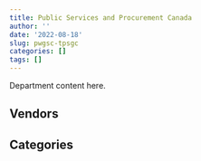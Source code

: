 ```yaml
---
title: Public Services and Procurement Canada
author: ''
date: '2022-08-18'
slug: pwgsc-tpsgc
categories: []
tags: []
---
```


<script src="/rmarkdown-libs/htmlwidgets/htmlwidgets.js"></script>
<link href="/rmarkdown-libs/datatables-css/datatables-crosstalk.css" rel="stylesheet" />
<script src="/rmarkdown-libs/datatables-binding/datatables.js"></script>
<script src="/rmarkdown-libs/jquery/jquery-3.6.0.min.js"></script>
<link href="/rmarkdown-libs/dt-core-bootstrap/css/dataTables.bootstrap.min.css" rel="stylesheet" />
<link href="/rmarkdown-libs/dt-core-bootstrap/css/dataTables.bootstrap.extra.css" rel="stylesheet" />
<script src="/rmarkdown-libs/dt-core-bootstrap/js/jquery.dataTables.min.js"></script>
<script src="/rmarkdown-libs/dt-core-bootstrap/js/dataTables.bootstrap.min.js"></script>
<link href="/rmarkdown-libs/crosstalk/css/crosstalk.min.css" rel="stylesheet" />
<script src="/rmarkdown-libs/crosstalk/js/crosstalk.min.js"></script>
<script src="/rmarkdown-libs/htmlwidgets/htmlwidgets.js"></script>
<link href="/rmarkdown-libs/datatables-css/datatables-crosstalk.css" rel="stylesheet" />
<script src="/rmarkdown-libs/datatables-binding/datatables.js"></script>
<script src="/rmarkdown-libs/jquery/jquery-3.6.0.min.js"></script>
<link href="/rmarkdown-libs/dt-core-bootstrap/css/dataTables.bootstrap.min.css" rel="stylesheet" />
<link href="/rmarkdown-libs/dt-core-bootstrap/css/dataTables.bootstrap.extra.css" rel="stylesheet" />
<script src="/rmarkdown-libs/dt-core-bootstrap/js/jquery.dataTables.min.js"></script>
<script src="/rmarkdown-libs/dt-core-bootstrap/js/dataTables.bootstrap.min.js"></script>
<link href="/rmarkdown-libs/crosstalk/css/crosstalk.min.css" rel="stylesheet" />
<script src="/rmarkdown-libs/crosstalk/js/crosstalk.min.js"></script>

Department content here.

## Vendors

<div id="htmlwidget-1" style="width:100%;height:auto;" class="datatables html-widget"></div>
<script type="application/json" data-for="htmlwidget-1">{"x":{"style":"bootstrap","filter":"none","vertical":false,"data":[["<a href=\"/vendors/1019837_ontario/\">1019837 ONTARIO<\/a>","<a href=\"/vendors/10647802_canada/\">10647802 CANADA<\/a>","<a href=\"/vendors/1320376_ontario/\">1320376 ONTARIO<\/a>","<a href=\"/vendors/1x1_architecture/\">1X1 ARCHITECTURE<\/a>","<a href=\"/vendors/2220742_ontario/\">2220742 ONTARIO<\/a>","<a href=\"/vendors/3469051_canada/\">3469051 CANADA<\/a>","<a href=\"/vendors/3955788_canada/\">3955788 CANADA<\/a>","<a href=\"/vendors/3d_datacomm/\">3D DATACOMM<\/a>","<a href=\"/vendors/4083261_canada/\">4083261 CANADA<\/a>","<a href=\"/vendors/4plan_consulting/\">4PLAN CONSULTING<\/a>","<a href=\"/vendors/529040_ontario_and_880382/\">529040 ONTARIO AND 880382<\/a>","<a href=\"/vendors/6834973_canada/\">6834973 CANADA<\/a>","<a href=\"/vendors/7305516_canada/\">7305516 CANADA<\/a>","<a href=\"/vendors/736902_ontario/\">736902 ONTARIO<\/a>","<a href=\"/vendors/73719_newfoundland_labrador/\">73719 NEWFOUNDLAND LABRADOR<\/a>","<a href=\"/vendors/851791_nwt/\">851791 NWT<\/a>","<a href=\"/vendors/898845_alberta/\">898845 ALBERTA<\/a>","<a href=\"/vendors/9006_9311_quebec/\">9006 9311 QUEBEC<\/a>","<a href=\"/vendors/9168516_canada/\">9168516 CANADA<\/a>","<a href=\"/vendors/9275_0181_quebec/\">9275 0181 QUEBEC<\/a>","<a href=\"/vendors/a_hundred_answers/\">A HUNDRED ANSWERS<\/a>","<a href=\"/vendors/abb/\">ABB<\/a>","<a href=\"/vendors/abco_maintenance_systems/\">ABCO MAINTENANCE SYSTEMS<\/a>","<a href=\"/vendors/acadian_dredging/\">ACADIAN DREDGING<\/a>","<a href=\"/vendors/acart_communications/\">ACART COMMUNICATIONS<\/a>","<a href=\"/vendors/accenture/\">ACCENTURE<\/a>","<a href=\"/vendors/acklands_grainger/\">ACKLANDS GRAINGER<\/a>","<a href=\"/vendors/acme_future_security_controls/\">ACME FUTURE SECURITY CONTROLS<\/a>","<a href=\"/vendors/adga_group/\">ADGA GROUP<\/a>","<a href=\"/vendors/adp_canada_compagnie_adp_canada/\">ADP CANADA COMPAGNIE ADP CANADA<\/a>","<a href=\"/vendors/adrm_technology_consulting/\">ADRM TECHNOLOGY CONSULTING<\/a>","<a href=\"/vendors/advanced_business_interiors/\">ADVANCED BUSINESS INTERIORS<\/a>","<a href=\"/vendors/advanced_chippewa_technologies/\">ADVANCED CHIPPEWA TECHNOLOGIES<\/a>","<a href=\"/vendors/aecom/\">AECOM<\/a>","<a href=\"/vendors/afc_industries/\">AFC INDUSTRIES<\/a>","<a href=\"/vendors/afn_engineering/\">AFN ENGINEERING<\/a>","<a href=\"/vendors/ainsworth/\">AINSWORTH<\/a>","<a href=\"/vendors/air_tindi/\">AIR TINDI<\/a>","<a href=\"/vendors/alcaide_webster_architects/\">ALCAIDE WEBSTER ARCHITECTS<\/a>","<a href=\"/vendors/alliance_energy/\">ALLIANCE ENERGY<\/a>","<a href=\"/vendors/alliance_engineering_construction/\">ALLIANCE ENGINEERING CONSTRUCTION<\/a>","<a href=\"/vendors/allied_paving/\">ALLIED PAVING<\/a>","<a href=\"/vendors/als_canada/\">ALS CANADA<\/a>","<a href=\"/vendors/altis_human_resources/\">ALTIS HUMAN RESOURCES<\/a>","<a href=\"/vendors/alva_construction/\">ALVA CONSTRUCTION<\/a>","<a href=\"/vendors/amec_construction/\">AMEC CONSTRUCTION<\/a>","<a href=\"/vendors/amec_foster_wheeler_americas/\">AMEC FOSTER WHEELER AMERICAS<\/a>","<a href=\"/vendors/ameresco_canada/\">AMERESCO CANADA<\/a>","<a href=\"/vendors/amex_bank_of_canada/\">AMEX BANK OF CANADA<\/a>","<a href=\"/vendors/anchor_qea/\">ANCHOR QEA<\/a>","<a href=\"/vendors/anixter_canada/\">ANIXTER CANADA<\/a>","<a href=\"/vendors/aon_reed_stenhouse/\">AON REED STENHOUSE<\/a>","<a href=\"/vendors/applied_electonics/\">APPLIED ELECTONICS<\/a>","<a href=\"/vendors/arcadis_canada/\">ARCADIS CANADA<\/a>","<a href=\"/vendors/architecture_49/\">ARCHITECTURE 49<\/a>","<a href=\"/vendors/architecture_evoq/\">ARCHITECTURE EVOQ<\/a>","<a href=\"/vendors/arcp_atlantic_road_construction/\">ARCP ATLANTIC ROAD CONSTRUCTION<\/a>","<a href=\"/vendors/arctic_canada_construction/\">ARCTIC CANADA CONSTRUCTION<\/a>","<a href=\"/vendors/ari_financial_services/\">ARI FINANCIAL SERVICES<\/a>","<a href=\"/vendors/artemp_personnel_services/\">ARTEMP PERSONNEL SERVICES<\/a>","<a href=\"/vendors/asbex/\">ASBEX<\/a>","<a href=\"/vendors/asokan_business_interiors/\">ASOKAN BUSINESS INTERIORS<\/a>","<a href=\"/vendors/associated_engineering/\">ASSOCIATED ENGINEERING<\/a>","<a href=\"/vendors/atco/\">ATCO<\/a>","<a href=\"/vendors/atlantic_business_interiors/\">ATLANTIC BUSINESS INTERIORS<\/a>","<a href=\"/vendors/atlantic_roofers/\">ATLANTIC ROOFERS<\/a>","<a href=\"/vendors/atlantica_mechanical_contractors/\">ATLANTICA MECHANICAL CONTRACTORS<\/a>","<a href=\"/vendors/atwill_morin/\">ATWILL MORIN<\/a>","<a href=\"/vendors/av_tech/\">AV TECH<\/a>","<a href=\"/vendors/avi_spl_canada/\">AVI SPL CANADA<\/a>","<a href=\"/vendors/avondale_construction/\">AVONDALE CONSTRUCTION<\/a>","<a href=\"/vendors/azimuth_consulting_group/\">AZIMUTH CONSULTING GROUP<\/a>","<a href=\"/vendors/b_r_enterprises/\">B R ENTERPRISES<\/a>","<a href=\"/vendors/balodis/\">BALODIS<\/a>","<a href=\"/vendors/banctec_canada/\">BANCTEC CANADA<\/a>","<a href=\"/vendors/bargreen_ellingson/\">BARGREEN ELLINGSON<\/a>","<a href=\"/vendors/bay_construction_management/\">BAY CONSTRUCTION MANAGEMENT<\/a>","<a href=\"/vendors/bdo_canada/\">BDO CANADA<\/a>","<a href=\"/vendors/bell_and_howell_canada/\">BELL AND HOWELL CANADA<\/a>","<a href=\"/vendors/bell_canada/\">BELL CANADA<\/a>","<a href=\"/vendors/bergevin_electrical_contracting/\">BERGEVIN ELECTRICAL CONTRACTING<\/a>","<a href=\"/vendors/bervin_construction/\">BERVIN CONSTRUCTION<\/a>","<a href=\"/vendors/best_service_pros/\">BEST SERVICE PROS<\/a>","<a href=\"/vendors/bgla/\">BGLA<\/a>","<a href=\"/vendors/bird_construction_company/\">BIRD CONSTRUCTION COMPANY<\/a>","<a href=\"/vendors/bisson_fortin_architecture/\">BISSON FORTIN ARCHITECTURE<\/a>","<a href=\"/vendors/black_mcdonald/\">BLACK MCDONALD<\/a>","<a href=\"/vendors/blackberry/\">BLACKBERRY<\/a>","<a href=\"/vendors/bluedot/\">BLUEDOT<\/a>","<a href=\"/vendors/blumetric_environmental/\">BLUMETRIC ENVIRONMENTAL<\/a>","<a href=\"/vendors/boless/\">BOLESS<\/a>","<a href=\"/vendors/bouthillette_parizeau/\">BOUTHILLETTE PARIZEAU<\/a>","<a href=\"/vendors/boyd_moving_storage/\">BOYD MOVING STORAGE<\/a>","<a href=\"/vendors/brandt_tractor/\">BRANDT TRACTOR<\/a>","<a href=\"/vendors/brawn_construction/\">BRAWN CONSTRUCTION<\/a>","<a href=\"/vendors/briquetal/\">BRIQUETAL<\/a>","<a href=\"/vendors/britton_electrique/\">BRITTON ELECTRIQUE<\/a>","<a href=\"/vendors/brookfield_asset_management/\">BROOKFIELD ASSET MANAGEMENT<\/a>","<a href=\"/vendors/brookfield_global_integrated_solutions/\">BROOKFIELD GLOBAL INTEGRATED SOLUTIONS<\/a>","<a href=\"/vendors/budgell_s_equipment_rentals/\">BUDGELL S EQUIPMENT RENTALS<\/a>","<a href=\"/vendors/bureau_veritas_canada/\">BUREAU VERITAS CANADA<\/a>","<a href=\"/vendors/buttcon_east/\">BUTTCON EAST<\/a>","<a href=\"/vendors/cae/\">CAE<\/a>","<a href=\"/vendors/calian/\">CALIAN<\/a>","<a href=\"/vendors/caltrio_company/\">CALTRIO COMPANY<\/a>","<a href=\"/vendors/campbell_scientific_canada/\">CAMPBELL SCIENTIFIC CANADA<\/a>","<a href=\"/vendors/can_am_platforms_construction/\">CAN AM PLATFORMS CONSTRUCTION<\/a>","<a href=\"/vendors/canada_post/\">CANADA POST<\/a>","<a href=\"/vendors/canadian_corps_of_commissionaires/\">CANADIAN CORPS OF COMMISSIONAIRES<\/a>","<a href=\"/vendors/canadian_helicopters/\">CANADIAN HELICOPTERS<\/a>","<a href=\"/vendors/canadian_leaseback/\">CANADIAN LEASEBACK<\/a>","<a href=\"/vendors/canadyne_technologies/\">CANADYNE TECHNOLOGIES<\/a>","<a href=\"/vendors/canon/\">CANON<\/a>","<a href=\"/vendors/cansel_survey_equipment/\">CANSEL SURVEY EQUIPMENT<\/a>","<a href=\"/vendors/carahsoft_technology/\">CARAHSOFT TECHNOLOGY<\/a>","<a href=\"/vendors/carleton_electric/\">CARLETON ELECTRIC<\/a>","<a href=\"/vendors/cbci_telecom/\">CBCI TELECOM<\/a>","<a href=\"/vendors/cbcl/\">CBCL<\/a>","<a href=\"/vendors/cbre/\">CBRE<\/a>","<a href=\"/vendors/ccr_construction/\">CCR CONSTRUCTION<\/a>","<a href=\"/vendors/cdw_canada/\">CDW CANADA<\/a>","<a href=\"/vendors/cedrom_sni/\">CEDROM SNI<\/a>","<a href=\"/vendors/celeb_construction/\">CELEB CONSTRUCTION<\/a>","<a href=\"/vendors/cgi/\">CGI<\/a>","<a href=\"/vendors/chandos_construction/\">CHANDOS CONSTRUCTION<\/a>","<a href=\"/vendors/charron_human_resources/\">CHARRON HUMAN RESOURCES<\/a>","<a href=\"/vendors/chubb_edwards/\">CHUBB EDWARDS<\/a>","<a href=\"/vendors/cima/\">CIMA<\/a>","<a href=\"/vendors/cistel_technology/\">CISTEL TECHNOLOGY<\/a>","<a href=\"/vendors/cleanmatters_janitorial_services/\">CLEANMATTERS JANITORIAL SERVICES<\/a>","<a href=\"/vendors/clearwater_structures/\">CLEARWATER STRUCTURES<\/a>","<a href=\"/vendors/closereach/\">CLOSEREACH<\/a>","<a href=\"/vendors/cnw_group/\">CNW GROUP<\/a>","<a href=\"/vendors/coady_construction_excavating/\">COADY CONSTRUCTION EXCAVATING<\/a>","<a href=\"/vendors/coastal_restoration_masonry/\">COASTAL RESTORATION MASONRY<\/a>","<a href=\"/vendors/cofomo/\">COFOMO<\/a>","<a href=\"/vendors/cole_associates_architects/\">COLE ASSOCIATES ARCHITECTS<\/a>","<a href=\"/vendors/colliers_project_leaders/\">COLLIERS PROJECT LEADERS<\/a>","<a href=\"/vendors/compagnie_amplexor_canada/\">COMPAGNIE AMPLEXOR CANADA<\/a>","<a href=\"/vendors/compucom_canada/\">COMPUCOM CANADA<\/a>","<a href=\"/vendors/computershare_investor_services/\">COMPUTERSHARE INVESTOR SERVICES<\/a>","<a href=\"/vendors/con_pro_industries_canada/\">CON PRO INDUSTRIES CANADA<\/a>","<a href=\"/vendors/conexsys/\">CONEXSYS<\/a>","<a href=\"/vendors/conoscenti_technologies/\">CONOSCENTI TECHNOLOGIES<\/a>","<a href=\"/vendors/construction_blanchard_et/\">CONSTRUCTION BLANCHARD ET<\/a>","<a href=\"/vendors/construction_bugere/\">CONSTRUCTION BUGERE<\/a>","<a href=\"/vendors/construction_cote_fils/\">CONSTRUCTION COTE FILS<\/a>","<a href=\"/vendors/construction_cybco/\">CONSTRUCTION CYBCO<\/a>","<a href=\"/vendors/construction_demathieu_bard/\">CONSTRUCTION DEMATHIEU BARD<\/a>","<a href=\"/vendors/construction_deric/\">CONSTRUCTION DERIC<\/a>","<a href=\"/vendors/construction_lfg/\">CONSTRUCTION LFG<\/a>","<a href=\"/vendors/construction_simdev/\">CONSTRUCTION SIMDEV<\/a>","<a href=\"/vendors/construction_socam/\">CONSTRUCTION SOCAM<\/a>","<a href=\"/vendors/constructions_bsl/\">CONSTRUCTIONS BSL<\/a>","<a href=\"/vendors/contract_community/\">CONTRACT COMMUNITY<\/a>","<a href=\"/vendors/coradix_technology_consulting/\">CORADIX TECHNOLOGY CONSULTING<\/a>","<a href=\"/vendors/cossette_communications/\">COSSETTE COMMUNICATIONS<\/a>","<a href=\"/vendors/cowi_north_america/\">COWI NORTH AMERICA<\/a>","<a href=\"/vendors/crandall_engineering/\">CRANDALL ENGINEERING<\/a>","<a href=\"/vendors/cribtec/\">CRIBTEC<\/a>","<a href=\"/vendors/cruickshank_construction/\">CRUICKSHANK CONSTRUCTION<\/a>","<a href=\"/vendors/csdc_systems/\">CSDC SYSTEMS<\/a>","<a href=\"/vendors/cummins_canada/\">CUMMINS CANADA<\/a>","<a href=\"/vendors/cymi_canada/\">CYMI CANADA<\/a>","<a href=\"/vendors/d_doyle_installations/\">D DOYLE INSTALLATIONS<\/a>","<a href=\"/vendors/d_f_s/\">D F S<\/a>","<a href=\"/vendors/d_ta_systems/\">D TA SYSTEMS<\/a>","<a href=\"/vendors/dasco_equipment/\">DASCO EQUIPMENT<\/a>","<a href=\"/vendors/david_s_laflamme_construction/\">DAVID S LAFLAMME CONSTRUCTION<\/a>","<a href=\"/vendors/de_angelis_construction/\">DE ANGELIS CONSTRUCTION<\/a>","<a href=\"/vendors/dean_construction_company/\">DEAN CONSTRUCTION COMPANY<\/a>","<a href=\"/vendors/debly_enterprises/\">DEBLY ENTERPRISES<\/a>","<a href=\"/vendors/defran/\">DEFRAN<\/a>","<a href=\"/vendors/delco_automation/\">DELCO AUTOMATION<\/a>","<a href=\"/vendors/dell_computer/\">DELL COMPUTER<\/a>","<a href=\"/vendors/deloitte_and_touche/\">DELOITTE AND TOUCHE<\/a>","<a href=\"/vendors/devlin_construction/\">DEVLIN CONSTRUCTION<\/a>","<a href=\"/vendors/dew_engineering/\">DEW ENGINEERING<\/a>","<a href=\"/vendors/dexter_construction/\">DEXTER CONSTRUCTION<\/a>","<a href=\"/vendors/dexterra/\">DEXTERRA<\/a>","<a href=\"/vendors/diamond_and_schmitt_architects/\">DIAMOND AND SCHMITT ARCHITECTS<\/a>","<a href=\"/vendors/dillon_consulting/\">DILLON CONSULTING<\/a>","<a href=\"/vendors/donna_cona/\">DONNA CONA<\/a>","<a href=\"/vendors/dora_construction/\">DORA CONSTRUCTION<\/a>","<a href=\"/vendors/dragage_im/\">DRAGAGE IM<\/a>","<a href=\"/vendors/dragage_ocean_dsm/\">DRAGAGE OCEAN DSM<\/a>","<a href=\"/vendors/dss_marine/\">DSS MARINE<\/a>","<a href=\"/vendors/dst_consulting_engineers/\">DST CONSULTING ENGINEERS<\/a>","<a href=\"/vendors/dwp_solutions/\">DWP SOLUTIONS<\/a>","<a href=\"/vendors/dxb_project_management/\">DXB PROJECT MANAGEMENT<\/a>","<a href=\"/vendors/dymech_engineering/\">DYMECH ENGINEERING<\/a>","<a href=\"/vendors/dynamic_construction/\">DYNAMIC CONSTRUCTION<\/a>","<a href=\"/vendors/e_d_brunet_et_associes_canada/\">E D BRUNET ET ASSOCIES CANADA<\/a>","<a href=\"/vendors/eastpoint_engineering/\">EASTPOINT ENGINEERING<\/a>","<a href=\"/vendors/ebc/\">EBC<\/a>","<a href=\"/vendors/eberhard_von_huene_associates/\">EBERHARD VON HUENE ASSOCIATES<\/a>","<a href=\"/vendors/ebsco_canada/\">EBSCO CANADA<\/a>","<a href=\"/vendors/eclipsys_solutions/\">ECLIPSYS SOLUTIONS<\/a>","<a href=\"/vendors/eco_technologies/\">ECO TECHNOLOGIES<\/a>","<a href=\"/vendors/ecole_de_langues_abce/\">ECOLE DE LANGUES ABCE<\/a>","<a href=\"/vendors/ecole_de_langues_la_cite/\">ECOLE DE LANGUES LA CITE<\/a>","<a href=\"/vendors/edward_collins_contracting/\">EDWARD COLLINS CONTRACTING<\/a>","<a href=\"/vendors/eiffage_innovative_canada/\">EIFFAGE INNOVATIVE CANADA<\/a>","<a href=\"/vendors/ekos_research_associates/\">EKOS RESEARCH ASSOCIATES<\/a>","<a href=\"/vendors/elite_construction/\">ELITE CONSTRUCTION<\/a>","<a href=\"/vendors/ellisdon/\">ELLISDON<\/a>","<a href=\"/vendors/emcon_services/\">EMCON SERVICES<\/a>","<a href=\"/vendors/emil_anderson_construction/\">EMIL ANDERSON CONSTRUCTION<\/a>","<a href=\"/vendors/englobe/\">ENGLOBE<\/a>","<a href=\"/vendors/entreprise_de_construction_t_e_q/\">ENTREPRISE DE CONSTRUCTION T E Q<\/a>","<a href=\"/vendors/ernst_young/\">ERNST YOUNG<\/a>","<a href=\"/vendors/esri/\">ESRI<\/a>","<a href=\"/vendors/eurovia_quebec_construction/\">EUROVIA QUEBEC CONSTRUCTION<\/a>","<a href=\"/vendors/everest_construction_management/\">EVEREST CONSTRUCTION MANAGEMENT<\/a>","<a href=\"/vendors/evripos_janitorial_services/\">EVRIPOS JANITORIAL SERVICES<\/a>","<a href=\"/vendors/exact_legal_translations/\">EXACT LEGAL TRANSLATIONS<\/a>","<a href=\"/vendors/excavation_loiselle/\">EXCAVATION LOISELLE<\/a>","<a href=\"/vendors/excavation_rene_st_pierre_eng/\">EXCAVATION RENE ST PIERRE ENG<\/a>","<a href=\"/vendors/excel_7/\">EXCEL 7<\/a>","<a href=\"/vendors/excel_human_resources/\">EXCEL HUMAN RESOURCES<\/a>","<a href=\"/vendors/exp_services/\">EXP SERVICES<\/a>","<a href=\"/vendors/extravision_video_technologies/\">EXTRAVISION VIDEO TECHNOLOGIES<\/a>","<a href=\"/vendors/facca/\">FACCA<\/a>","<a href=\"/vendors/factiva/\">FACTIVA<\/a>","<a href=\"/vendors/farmer_construction/\">FARMER CONSTRUCTION<\/a>","<a href=\"/vendors/farrell_s_excavating/\">FARRELL S EXCAVATING<\/a>","<a href=\"/vendors/fast_forward_french/\">FAST FORWARD FRENCH<\/a>","<a href=\"/vendors/fast_track_staffing/\">FAST TRACK STAFFING<\/a>","<a href=\"/vendors/fca_canada/\">FCA CANADA<\/a>","<a href=\"/vendors/felix_technology/\">FELIX TECHNOLOGY<\/a>","<a href=\"/vendors/fidelity_engineering_construction/\">FIDELITY ENGINEERING CONSTRUCTION<\/a>","<a href=\"/vendors/floyd_s_construction/\">FLOYD S CONSTRUCTION<\/a>","<a href=\"/vendors/flynn_canada/\">FLYNN CANADA<\/a>","<a href=\"/vendors/fmc_professionals/\">FMC PROFESSIONALS<\/a>","<a href=\"/vendors/ford_motor_company/\">FORD MOTOR COMPANY<\/a>","<a href=\"/vendors/forrester_research/\">FORRESTER RESEARCH<\/a>","<a href=\"/vendors/fournier_construction_industrielle/\">FOURNIER CONSTRUCTION INDUSTRIELLE<\/a>","<a href=\"/vendors/francis_canada_truck_centre/\">FRANCIS CANADA TRUCK CENTRE<\/a>","<a href=\"/vendors/fraser_river_pile_dredge_gp_o/\">FRASER RIVER PILE DREDGE GP O<\/a>","<a href=\"/vendors/fundy_contractors/\">FUNDY CONTRACTORS<\/a>","<a href=\"/vendors/fvb_energy/\">FVB ENERGY<\/a>","<a href=\"/vendors/g_bird_holdings/\">G BIRD HOLDINGS<\/a>","<a href=\"/vendors/gabriela_oliveira/\">GABRIELA OLIVEIRA<\/a>","<a href=\"/vendors/gap_wireless/\">GAP WIRELESS<\/a>","<a href=\"/vendors/gartner/\">GARTNER<\/a>","<a href=\"/vendors/gat_intl_localization_services/\">GAT INTL LOCALIZATION SERVICES<\/a>","<a href=\"/vendors/gatestone/\">GATESTONE<\/a>","<a href=\"/vendors/gateway_mechanical_services/\">GATEWAY MECHANICAL SERVICES<\/a>","<a href=\"/vendors/gaudette_s_transit_mix/\">GAUDETTE S TRANSIT MIX<\/a>","<a href=\"/vendors/gdi_services/\">GDI SERVICES<\/a>","<a href=\"/vendors/gemma_property_services/\">GEMMA PROPERTY SERVICES<\/a>","<a href=\"/vendors/gemtec/\">GEMTEC<\/a>","<a href=\"/vendors/general_motors/\">GENERAL MOTORS<\/a>","<a href=\"/vendors/genesis_integration/\">GENESIS INTEGRATION<\/a>","<a href=\"/vendors/geospectrum_technologies/\">GEOSPECTRUM TECHNOLOGIES<\/a>","<a href=\"/vendors/gfl_environmental/\">GFL ENVIRONMENTAL<\/a>","<a href=\"/vendors/ghd/\">GHD<\/a>","<a href=\"/vendors/global_knowledge/\">GLOBAL KNOWLEDGE<\/a>","<a href=\"/vendors/global_total_office/\">GLOBAL TOTAL OFFICE<\/a>","<a href=\"/vendors/global_upholstery/\">GLOBAL UPHOLSTERY<\/a>","<a href=\"/vendors/gm_developpement/\">GM DEVELOPPEMENT<\/a>","<a href=\"/vendors/golder_associates/\">GOLDER ASSOCIATES<\/a>","<a href=\"/vendors/goss_gilroy/\">GOSS GILROY<\/a>","<a href=\"/vendors/graham_construction/\">GRAHAM CONSTRUCTION<\/a>","<a href=\"/vendors/grand_toy/\">GRAND TOY<\/a>","<a href=\"/vendors/granite_management/\">GRANITE MANAGEMENT<\/a>","<a href=\"/vendors/graybridge_international_consulting/\">GRAYBRIDGE INTERNATIONAL CONSULTING<\/a>","<a href=\"/vendors/grc_architects/\">GRC ARCHITECTS<\/a>","<a href=\"/vendors/green_timbers_partnership/\">GREEN TIMBERS PARTNERSHIP<\/a>","<a href=\"/vendors/greendale_resources/\">GREENDALE RESOURCES<\/a>","<a href=\"/vendors/greenfield_construction/\">GREENFIELD CONSTRUCTION<\/a>","<a href=\"/vendors/grey_rock_services/\">GREY ROCK SERVICES<\/a>","<a href=\"/vendors/griffin_engineered_systems/\">GRIFFIN ENGINEERED SYSTEMS<\/a>","<a href=\"/vendors/gw_realty/\">GW REALTY<\/a>","<a href=\"/vendors/hamel_construction/\">HAMEL CONSTRUCTION<\/a>","<a href=\"/vendors/haskoning_uk/\">HASKONING UK<\/a>","<a href=\"/vendors/hatch/\">HATCH<\/a>","<a href=\"/vendors/haworth/\">HAWORTH<\/a>","<a href=\"/vendors/hemmera_envirochem/\">HEMMERA ENVIROCHEM<\/a>","<a href=\"/vendors/hercules_slr/\">HERCULES SLR<\/a>","<a href=\"/vendors/hewlett_packard/\">HEWLETT PACKARD<\/a>","<a href=\"/vendors/highlands_fuel_delivery/\">HIGHLANDS FUEL DELIVERY<\/a>","<a href=\"/vendors/hitrac/\">HITRAC<\/a>","<a href=\"/vendors/honey_construction/\">HONEY CONSTRUCTION<\/a>","<a href=\"/vendors/honeywell/\">HONEYWELL<\/a>","<a href=\"/vendors/horizant/\">HORIZANT<\/a>","<a href=\"/vendors/houle_electric/\">HOULE ELECTRIC<\/a>","<a href=\"/vendors/hypertec/\">HYPERTEC<\/a>","<a href=\"/vendors/i4c_information_technology/\">I4C INFORMATION TECHNOLOGY<\/a>","<a href=\"/vendors/ibi_group_architects_canada/\">IBI GROUP ARCHITECTS CANADA<\/a>","<a href=\"/vendors/ibiska_telecom/\">IBISKA TELECOM<\/a>","<a href=\"/vendors/ibm_canada/\">IBM CANADA<\/a>","<a href=\"/vendors/ifathom/\">IFATHOM<\/a>","<a href=\"/vendors/imperial_cleaners/\">IMPERIAL CLEANERS<\/a>","<a href=\"/vendors/imperial_oil/\">IMPERIAL OIL<\/a>","<a href=\"/vendors/industra_construction/\">INDUSTRA CONSTRUCTION<\/a>","<a href=\"/vendors/info_tech_research_group/\">INFO TECH RESEARCH GROUP<\/a>","<a href=\"/vendors/infosys/\">INFOSYS<\/a>","<a href=\"/vendors/inland_audio_visual/\">INLAND AUDIO VISUAL<\/a>","<a href=\"/vendors/insa/\">INSA<\/a>","<a href=\"/vendors/integra_networks/\">INTEGRA NETWORKS<\/a>","<a href=\"/vendors/integrated_distribution_systems/\">INTEGRATED DISTRIBUTION SYSTEMS<\/a>","<a href=\"/vendors/interactive_audio_visual/\">INTERACTIVE AUDIO VISUAL<\/a>","<a href=\"/vendors/international_safety_research/\">INTERNATIONAL SAFETY RESEARCH<\/a>","<a href=\"/vendors/interoute_construction/\">INTEROUTE CONSTRUCTION<\/a>","<a href=\"/vendors/interworks_contracting/\">INTERWORKS CONTRACTING<\/a>","<a href=\"/vendors/ipsos/\">IPSOS<\/a>","<a href=\"/vendors/iron_mountain/\">IRON MOUNTAIN<\/a>","<a href=\"/vendors/ironclad_earthworks/\">IRONCLAD EARTHWORKS<\/a>","<a href=\"/vendors/irving_shipbuilding/\">IRVING SHIPBUILDING<\/a>","<a href=\"/vendors/it_net_consultants/\">IT NET CONSULTANTS<\/a>","<a href=\"/vendors/itex/\">ITEX<\/a>","<a href=\"/vendors/iwc_excavation/\">IWC EXCAVATION<\/a>","<a href=\"/vendors/j_1_contracting/\">J 1 CONTRACTING<\/a>","<a href=\"/vendors/j_d_g_construction_management/\">J D G CONSTRUCTION MANAGEMENT<\/a>","<a href=\"/vendors/j_j_lepera_infrastructures/\">J J LEPERA INFRASTRUCTURES<\/a>","<a href=\"/vendors/j_l_richards_associates/\">J L RICHARDS ASSOCIATES<\/a>","<a href=\"/vendors/j_n_a_leblanc_electrique/\">J N A LEBLANC ELECTRIQUE<\/a>","<a href=\"/vendors/j_p_gravel_construction/\">J P GRAVEL CONSTRUCTION<\/a>","<a href=\"/vendors/j_w_lindsay_enterprises/\">J W LINDSAY ENTERPRISES<\/a>","<a href=\"/vendors/jasco_applied_sciences_canada/\">JASCO APPLIED SCIENCES CANADA<\/a>","<a href=\"/vendors/jim_pattison_industries/\">JIM PATTISON INDUSTRIES<\/a>","<a href=\"/vendors/jjm_construction/\">JJM CONSTRUCTION<\/a>","<a href=\"/vendors/johnson_controls_canada/\">JOHNSON CONTROLS CANADA<\/a>","<a href=\"/vendors/joneljim_concrete_construction/\">JONELJIM CONCRETE CONSTRUCTION<\/a>","<a href=\"/vendors/jones_lang_lasalle_real_estate/\">JONES LANG LASALLE REAL ESTATE<\/a>","<a href=\"/vendors/jp2g_consultants/\">JP2G CONSULTANTS<\/a>","<a href=\"/vendors/jumec_construction/\">JUMEC CONSTRUCTION<\/a>","<a href=\"/vendors/jumping_elephants/\">JUMPING ELEPHANTS<\/a>","<a href=\"/vendors/k_c_e_construction/\">K C E CONSTRUCTION<\/a>","<a href=\"/vendors/kaniyasihk_culture_camps/\">KANIYASIHK CULTURE CAMPS<\/a>","<a href=\"/vendors/kasian_architecture_interior_design/\">KASIAN ARCHITECTURE INTERIOR DESIGN<\/a>","<a href=\"/vendors/kenn_borek_air/\">KENN BOREK AIR<\/a>","<a href=\"/vendors/ketza_pacific_construction/\">KETZA PACIFIC CONSTRUCTION<\/a>","<a href=\"/vendors/keystone_environmental/\">KEYSTONE ENVIRONMENTAL<\/a>","<a href=\"/vendors/kfn_enterprises_partnership/\">KFN ENTERPRISES PARTNERSHIP<\/a>","<a href=\"/vendors/kinetic_construction/\">KINETIC CONSTRUCTION<\/a>","<a href=\"/vendors/king_hoe_excavating/\">KING HOE EXCAVATING<\/a>","<a href=\"/vendors/kone/\">KONE<\/a>","<a href=\"/vendors/konica_minolta_business_solutions/\">KONICA MINOLTA BUSINESS SOLUTIONS<\/a>","<a href=\"/vendors/kontzamanis_graumann_smith/\">KONTZAMANIS GRAUMANN SMITH<\/a>","<a href=\"/vendors/kpmg/\">KPMG<\/a>","<a href=\"/vendors/kudlik_construction/\">KUDLIK CONSTRUCTION<\/a>","<a href=\"/vendors/kwc_architects/\">KWC ARCHITECTS<\/a>","<a href=\"/vendors/l_a_hebert/\">L A HEBERT<\/a>","<a href=\"/vendors/l_breau_and_sons/\">L BREAU AND SONS<\/a>","<a href=\"/vendors/l_d_watson_e_s_macewen_allan/\">L D WATSON E S MACEWEN ALLAN<\/a>","<a href=\"/vendors/l_w_dennis_contracting/\">L W DENNIS CONTRACTING<\/a>","<a href=\"/vendors/l3harris/\">L3HARRIS<\/a>","<a href=\"/vendors/landco_construction/\">LANDCO CONSTRUCTION<\/a>","<a href=\"/vendors/landform_civil_infrastructures/\">LANDFORM CIVIL INFRASTRUCTURES<\/a>","<a href=\"/vendors/language_research_development_group/\">LANGUAGE RESEARCH DEVELOPMENT GROUP<\/a>","<a href=\"/vendors/lannick_contract_solutions/\">LANNICK CONTRACT SOLUTIONS<\/a>","<a href=\"/vendors/lansdowne_technologies/\">LANSDOWNE TECHNOLOGIES<\/a>","<a href=\"/vendors/le_corps_canadien_des/\">LE CORPS CANADIEN DES<\/a>","<a href=\"/vendors/le_groupe_drumco_construction/\">LE GROUPE DRUMCO CONSTRUCTION<\/a>","<a href=\"/vendors/lec_engineering_contracting/\">LEC ENGINEERING CONTRACTING<\/a>","<a href=\"/vendors/ledcor_construction/\">LEDCOR CONSTRUCTION<\/a>","<a href=\"/vendors/lemay/\">LEMAY<\/a>","<a href=\"/vendors/les_constructions_binet/\">LES CONSTRUCTIONS BINET<\/a>","<a href=\"/vendors/les_constructions_des_iles/\">LES CONSTRUCTIONS DES ILES<\/a>","<a href=\"/vendors/les_entreprises_p_e_c/\">LES ENTREPRISES P E C<\/a>","<a href=\"/vendors/les_installations_electriques/\">LES INSTALLATIONS ELECTRIQUES<\/a>","<a href=\"/vendors/les_traducteurs_reunis/\">LES TRADUCTEURS REUNIS<\/a>","<a href=\"/vendors/les_traductions_tessier/\">LES TRADUCTIONS TESSIER<\/a>","<a href=\"/vendors/leslie_benn_contracting/\">LESLIE BENN CONTRACTING<\/a>","<a href=\"/vendors/levitt_safety/\">LEVITT SAFETY<\/a>","<a href=\"/vendors/lexisnexis_canada/\">LEXISNEXIS CANADA<\/a>","<a href=\"/vendors/lionbridge/\">LIONBRIDGE<\/a>","<a href=\"/vendors/louis_w_bray_construction/\">LOUIS W BRAY CONSTRUCTION<\/a>","<a href=\"/vendors/lumina_it/\">LUMINA IT<\/a>","<a href=\"/vendors/luxton_construction/\">LUXTON CONSTRUCTION<\/a>","<a href=\"/vendors/m_sullivan_son/\">M SULLIVAN SON<\/a>","<a href=\"/vendors/macewen_petroleum/\">MACEWEN PETROLEUM<\/a>","<a href=\"/vendors/maconnerie_dynamique/\">MACONNERIE DYNAMIQUE<\/a>","<a href=\"/vendors/makwa_resourcing/\">MAKWA RESOURCING<\/a>","<a href=\"/vendors/mallen_gowing_berzins/\">MALLEN GOWING BERZINS<\/a>","<a href=\"/vendors/manulife/\">MANULIFE<\/a>","<a href=\"/vendors/maple_reinders_constructors/\">MAPLE REINDERS CONSTRUCTORS<\/a>","<a href=\"/vendors/maplesoft_consulting/\">MAPLESOFT CONSULTING<\/a>","<a href=\"/vendors/marine_contractors/\">MARINE CONTRACTORS<\/a>","<a href=\"/vendors/maritime_fence/\">MARITIME FENCE<\/a>","<a href=\"/vendors/marrbeck_construction/\">MARRBECK CONSTRUCTION<\/a>","<a href=\"/vendors/martech_electrical_systems/\">MARTECH ELECTRICAL SYSTEMS<\/a>","<a href=\"/vendors/maskimo_construction/\">MASKIMO CONSTRUCTION<\/a>","<a href=\"/vendors/masontech/\">MASONTECH<\/a>","<a href=\"/vendors/matcon_environmental/\">MATCON ENVIRONMENTAL<\/a>","<a href=\"/vendors/maxim_2000/\">MAXIM 2000<\/a>","<a href=\"/vendors/maxsys_staffing_and_consulting/\">MAXSYS STAFFING AND CONSULTING<\/a>","<a href=\"/vendors/maxxam_analytics/\">MAXXAM ANALYTICS<\/a>","<a href=\"/vendors/mcelhanney_associates/\">MCELHANNEY ASSOCIATES<\/a>","<a href=\"/vendors/mcknight_enterprises/\">MCKNIGHT ENTERPRISES<\/a>","<a href=\"/vendors/mcnally_construction/\">MCNALLY CONSTRUCTION<\/a>","<a href=\"/vendors/mcw_custom_energy_solutions/\">MCW CUSTOM ENERGY SOLUTIONS<\/a>","<a href=\"/vendors/mdos_consulting/\">MDOS CONSULTING<\/a>","<a href=\"/vendors/media_q/\">MEDIA Q<\/a>","<a href=\"/vendors/megalexis_communications/\">MEGALEXIS COMMUNICATIONS<\/a>","<a href=\"/vendors/messa_computing/\">MESSA COMPUTING<\/a>","<a href=\"/vendors/metocean_telematics/\">METOCEAN TELEMATICS<\/a>","<a href=\"/vendors/michael_wager_consulting/\">MICHAEL WAGER CONSULTING<\/a>","<a href=\"/vendors/michanie_construction/\">MICHANIE CONSTRUCTION<\/a>","<a href=\"/vendors/micro_focus_canada/\">MICRO FOCUS CANADA<\/a>","<a href=\"/vendors/microsoft_canada/\">MICROSOFT CANADA<\/a>","<a href=\"/vendors/milestone_environmental/\">MILESTONE ENVIRONMENTAL<\/a>","<a href=\"/vendors/mishkumi_technologies/\">MISHKUMI TECHNOLOGIES<\/a>","<a href=\"/vendors/mitsubishi_motor_sales/\">MITSUBISHI MOTOR SALES<\/a>","<a href=\"/vendors/mnp/\">MNP<\/a>","<a href=\"/vendors/mobile_resource_group/\">MOBILE RESOURCE GROUP<\/a>","<a href=\"/vendors/modern_construction/\">MODERN CONSTRUCTION<\/a>","<a href=\"/vendors/modis_canada/\">MODIS CANADA<\/a>","<a href=\"/vendors/mohammad_hussain/\">MOHAMMAD HUSSAIN<\/a>","<a href=\"/vendors/moneris/\">MONERIS<\/a>","<a href=\"/vendors/moore_canada/\">MOORE CANADA<\/a>","<a href=\"/vendors/moriyama_teshima_architects/\">MORIYAMA TESHIMA ARCHITECTS<\/a>","<a href=\"/vendors/morneau_shepell/\">MORNEAU SHEPELL<\/a>","<a href=\"/vendors/morpho_canada/\">MORPHO CANADA<\/a>","<a href=\"/vendors/morrison_hershfield/\">MORRISON HERSHFIELD<\/a>","<a href=\"/vendors/moss_development/\">MOSS DEVELOPMENT<\/a>","<a href=\"/vendors/motorola_solutions_canada/\">MOTOROLA SOLUTIONS CANADA<\/a>","<a href=\"/vendors/mtm_2_contracting/\">MTM 2 CONTRACTING<\/a>","<a href=\"/vendors/municipal_ready_mix/\">MUNICIPAL READY MIX<\/a>","<a href=\"/vendors/n_p_a/\">N P A<\/a>","<a href=\"/vendors/nadine_international/\">NADINE INTERNATIONAL<\/a>","<a href=\"/vendors/nahanni_construction/\">NAHANNI CONSTRUCTION<\/a>","<a href=\"/vendors/nations_translation_group/\">NATIONS TRANSLATION GROUP<\/a>","<a href=\"/vendors/nattiq/\">NATTIQ<\/a>","<a href=\"/vendors/nav_canada/\">NAV CANADA<\/a>","<a href=\"/vendors/navpoint_consulting_group/\">NAVPOINT CONSULTING GROUP<\/a>","<a href=\"/vendors/ndl_construction/\">NDL CONSTRUCTION<\/a>","<a href=\"/vendors/nelson_environmental_remediation/\">NELSON ENVIRONMENTAL REMEDIATION<\/a>","<a href=\"/vendors/nfoe/\">NFOE<\/a>","<a href=\"/vendors/nimble_information_strategies/\">NIMBLE INFORMATION STRATEGIES<\/a>","<a href=\"/vendors/nisha_techonologies/\">NISHA TECHONOLOGIES<\/a>","<a href=\"/vendors/nissan_canada/\">NISSAN CANADA<\/a>","<a href=\"/vendors/nitam_solutions/\">NITAM SOLUTIONS<\/a>","<a href=\"/vendors/nitro_construction/\">NITRO CONSTRUCTION<\/a>","<a href=\"/vendors/norda_stelo_construction/\">NORDA STELO CONSTRUCTION<\/a>","<a href=\"/vendors/nordmec_construction/\">NORDMEC CONSTRUCTION<\/a>","<a href=\"/vendors/norr/\">NORR<\/a>","<a href=\"/vendors/north_america_construction/\">NORTH AMERICA CONSTRUCTION<\/a>","<a href=\"/vendors/north_country_maintenance/\">NORTH COUNTRY MAINTENANCE<\/a>","<a href=\"/vendors/northeast_tree_trimming/\">NORTHEAST TREE TRIMMING<\/a>","<a href=\"/vendors/northern_construction/\">NORTHERN CONSTRUCTION<\/a>","<a href=\"/vendors/nortrax_canada/\">NORTRAX CANADA<\/a>","<a href=\"/vendors/notra/\">NOTRA<\/a>","<a href=\"/vendors/nova_construction/\">NOVA CONSTRUCTION<\/a>","<a href=\"/vendors/nova_networks/\">NOVA NETWORKS<\/a>","<a href=\"/vendors/nova_scotia_power/\">NOVA SCOTIA POWER<\/a>","<a href=\"/vendors/number_ten_architectural_group/\">NUMBER TEN ARCHITECTURAL GROUP<\/a>","<a href=\"/vendors/nuna_east/\">NUNA EAST<\/a>","<a href=\"/vendors/online_constructors/\">ONLINE CONSTRUCTORS<\/a>","<a href=\"/vendors/opentext/\">OPENTEXT<\/a>","<a href=\"/vendors/oproma/\">OPROMA<\/a>","<a href=\"/vendors/oracle_canada/\">ORACLE CANADA<\/a>","<a href=\"/vendors/orangutech/\">ORANGUTECH<\/a>","<a href=\"/vendors/oskar_construction/\">OSKAR CONSTRUCTION<\/a>","<a href=\"/vendors/otis_elevator/\">OTIS ELEVATOR<\/a>","<a href=\"/vendors/ottawa_greenbelt_construction/\">OTTAWA GREENBELT CONSTRUCTION<\/a>","<a href=\"/vendors/p_b_entreprises/\">P B ENTREPRISES<\/a>","<a href=\"/vendors/pacific_industrial_marine/\">PACIFIC INDUSTRIAL MARINE<\/a>","<a href=\"/vendors/pal_aerospace/\">PAL AEROSPACE<\/a>","<a href=\"/vendors/paladin_group/\">PALADIN GROUP<\/a>","<a href=\"/vendors/panasonic/\">PANASONIC<\/a>","<a href=\"/vendors/parker_johnston_industries/\">PARKER JOHNSTON INDUSTRIES<\/a>","<a href=\"/vendors/parsons_canada/\">PARSONS CANADA<\/a>","<a href=\"/vendors/patlon_aircraft_industries/\">PATLON AIRCRAFT INDUSTRIES<\/a>","<a href=\"/vendors/pavex/\">PAVEX<\/a>","<a href=\"/vendors/pcl_constructors/\">PCL CONSTRUCTORS<\/a>","<a href=\"/vendors/penn_construction_canada/\">PENN CONSTRUCTION CANADA<\/a>","<a href=\"/vendors/pennecon/\">PENNECON<\/a>","<a href=\"/vendors/pepco/\">PEPCO<\/a>","<a href=\"/vendors/pepin_fortin_epoo_construction/\">PEPIN FORTIN EPOO CONSTRUCTION<\/a>","<a href=\"/vendors/peter_j_kindree_architect/\">PETER J KINDREE ARCHITECT<\/a>","<a href=\"/vendors/peter_kiewit_sons/\">PETER KIEWIT SONS<\/a>","<a href=\"/vendors/peters_construction/\">PETERS CONSTRUCTION<\/a>","<a href=\"/vendors/phaselock_systems_international/\">PHASELOCK SYSTEMS INTERNATIONAL<\/a>","<a href=\"/vendors/pitney_bowes/\">PITNEY BOWES<\/a>","<a href=\"/vendors/pleiad_canada/\">PLEIAD CANADA<\/a>","<a href=\"/vendors/point_hope_maritime/\">POINT HOPE MARITIME<\/a>","<a href=\"/vendors/polaris_industries/\">POLARIS INDUSTRIES<\/a>","<a href=\"/vendors/pomerleau/\">POMERLEAU<\/a>","<a href=\"/vendors/portage_personnel/\">PORTAGE PERSONNEL<\/a>","<a href=\"/vendors/postmedia_network/\">POSTMEDIA NETWORK<\/a>","<a href=\"/vendors/precisionerp/\">PRECISIONERP<\/a>","<a href=\"/vendors/pricewaterhouse_coopers/\">PRICEWATERHOUSE COOPERS<\/a>","<a href=\"/vendors/printers_plus/\">PRINTERS PLUS<\/a>","<a href=\"/vendors/prologic_systems/\">PROLOGIC SYSTEMS<\/a>","<a href=\"/vendors/pronex_excavation/\">PRONEX EXCAVATION<\/a>","<a href=\"/vendors/prosci_canada/\">PROSCI CANADA<\/a>","<a href=\"/vendors/protak_consulting_group/\">PROTAK CONSULTING GROUP<\/a>","<a href=\"/vendors/provencher_roy_associes/\">PROVENCHER ROY ASSOCIES<\/a>","<a href=\"/vendors/purelogic/\">PURELOGIC<\/a>","<a href=\"/vendors/purespirit_solutions/\">PURESPIRIT SOLUTIONS<\/a>","<a href=\"/vendors/qm_gp_quantum_holdings/\">QM GP QUANTUM HOLDINGS<\/a>","<a href=\"/vendors/qm_jjm_contracting_j_v/\">QM JJM CONTRACTING J V<\/a>","<a href=\"/vendors/qmr/\">QMR<\/a>","<a href=\"/vendors/quantum_management_services/\">QUANTUM MANAGEMENT SERVICES<\/a>","<a href=\"/vendors/queen_s_university/\">QUEEN S UNIVERSITY<\/a>","<a href=\"/vendors/quinan_construction/\">QUINAN CONSTRUCTION<\/a>","<a href=\"/vendors/quintet_consulting/\">QUINTET CONSULTING<\/a>","<a href=\"/vendors/quorex_construction_services/\">QUOREX CONSTRUCTION SERVICES<\/a>","<a href=\"/vendors/r_c_m_modulaire/\">R C M MODULAIRE<\/a>","<a href=\"/vendors/r_e_gilmore_investments/\">R E GILMORE INVESTMENTS<\/a>","<a href=\"/vendors/r_j_macisaac_construction/\">R J MACISAAC CONSTRUCTION<\/a>","<a href=\"/vendors/r_r_international_translation/\">R R INTERNATIONAL TRANSLATION<\/a>","<a href=\"/vendors/r_w_tomlinson/\">R W TOMLINSON<\/a>","<a href=\"/vendors/randstad/\">RANDSTAD<\/a>","<a href=\"/vendors/rapiscan_systems/\">RAPISCAN SYSTEMS<\/a>","<a href=\"/vendors/ratio_architecture_interior_design/\">RATIO ARCHITECTURE INTERIOR DESIGN<\/a>","<a href=\"/vendors/raymond_chabot_grant_thornton/\">RAYMOND CHABOT GRANT THORNTON<\/a>","<a href=\"/vendors/regent_construction/\">REGENT CONSTRUCTION<\/a>","<a href=\"/vendors/republic_architecture/\">REPUBLIC ARCHITECTURE<\/a>","<a href=\"/vendors/ricardo_roofing/\">RICARDO ROOFING<\/a>","<a href=\"/vendors/riggs_engineering/\">RIGGS ENGINEERING<\/a>","<a href=\"/vendors/rikjak_construction/\">RIKJAK CONSTRUCTION<\/a>","<a href=\"/vendors/risk_sciences_international/\">RISK SCIENCES INTERNATIONAL<\/a>","<a href=\"/vendors/rjg_construction/\">RJG CONSTRUCTION<\/a>","<a href=\"/vendors/robertson_martin_architects/\">ROBERTSON MARTIN ARCHITECTS<\/a>","<a href=\"/vendors/rogers/\">ROGERS<\/a>","<a href=\"/vendors/rolling_tides_construction/\">ROLLING TIDES CONSTRUCTION<\/a>","<a href=\"/vendors/rondar/\">RONDAR<\/a>","<a href=\"/vendors/roscoe_construction/\">ROSCOE CONSTRUCTION<\/a>","<a href=\"/vendors/ross_and_anglin/\">ROSS AND ANGLIN<\/a>","<a href=\"/vendors/roxboro_excavation/\">ROXBORO EXCAVATION<\/a>","<a href=\"/vendors/russell_chernoff_rand_thompson/\">RUSSELL CHERNOFF RAND THOMPSON<\/a>","<a href=\"/vendors/saba_software/\">SABA SOFTWARE<\/a>","<a href=\"/vendors/sanexen_services_environmentaux/\">SANEXEN SERVICES ENVIRONMENTAUX<\/a>","<a href=\"/vendors/sani_sable_lb/\">SANI SABLE LB<\/a>","<a href=\"/vendors/sap/\">SAP<\/a>","<a href=\"/vendors/scalar_decisions/\">SCALAR DECISIONS<\/a>","<a href=\"/vendors/scansa_construction/\">SCANSA CONSTRUCTION<\/a>","<a href=\"/vendors/schoeler_heaton_architects/\">SCHOELER HEATON ARCHITECTS<\/a>","<a href=\"/vendors/sdl_international_canada/\">SDL INTERNATIONAL CANADA<\/a>","<a href=\"/vendors/seagate_construction/\">SEAGATE CONSTRUCTION<\/a>","<a href=\"/vendors/seaspan_victoria_shipyards/\">SEASPAN VICTORIA SHIPYARDS<\/a>","<a href=\"/vendors/securekey_technologies/\">SECUREKEY TECHNOLOGIES<\/a>","<a href=\"/vendors/seguin_morris/\">SEGUIN MORRIS<\/a>","<a href=\"/vendors/sensus_communication_solutions/\">SENSUS COMMUNICATION SOLUTIONS<\/a>","<a href=\"/vendors/sepw_architecture/\">SEPW ARCHITECTURE<\/a>","<a href=\"/vendors/service_star_building_cleaning/\">SERVICE STAR BUILDING CLEANING<\/a>","<a href=\"/vendors/setanta_contracting/\">SETANTA CONTRACTING<\/a>","<a href=\"/vendors/seyem/\">SEYEM<\/a>","<a href=\"/vendors/sharp_electronics/\">SHARP ELECTRONICS<\/a>","<a href=\"/vendors/shi_canada/\">SHI CANADA<\/a>","<a href=\"/vendors/shm_canada_consulting/\">SHM CANADA CONSULTING<\/a>","<a href=\"/vendors/shrma_architects_in_joint_venture/\">SHRMA ARCHITECTS IN JOINT VENTURE<\/a>","<a href=\"/vendors/si_systems/\">SI SYSTEMS<\/a>","<a href=\"/vendors/siemens/\">SIEMENS<\/a>","<a href=\"/vendors/sierra_systems_group/\">SIERRA SYSTEMS GROUP<\/a>","<a href=\"/vendors/simex_defence/\">SIMEX DEFENCE<\/a>","<a href=\"/vendors/simplex_grinnell/\">SIMPLEX GRINNELL<\/a>","<a href=\"/vendors/simpson_building_contractors/\">SIMPSON BUILDING CONTRACTORS<\/a>","<a href=\"/vendors/skillsoft_canada/\">SKILLSOFT CANADA<\/a>","<a href=\"/vendors/slr_consulting_canada/\">SLR CONSULTING CANADA<\/a>","<a href=\"/vendors/smiths_detection/\">SMITHS DETECTION<\/a>","<a href=\"/vendors/snc_lavalin/\">SNC LAVALIN<\/a>","<a href=\"/vendors/softchoice/\">SOFTCHOICE<\/a>","<a href=\"/vendors/solotech/\">SOLOTECH<\/a>","<a href=\"/vendors/soludoc/\">SOLUDOC<\/a>","<a href=\"/vendors/sperra_construction/\">SPERRA CONSTRUCTION<\/a>","<a href=\"/vendors/springhill_construction/\">SPRINGHILL CONSTRUCTION<\/a>","<a href=\"/vendors/squamish_indian_band/\">SQUAMISH INDIAN BAND<\/a>","<a href=\"/vendors/st_denis_thompson/\">ST DENIS THOMPSON<\/a>","<a href=\"/vendors/st_gelais_montminy_associes/\">ST GELAIS MONTMINY ASSOCIES<\/a>","<a href=\"/vendors/st_joseph_print_group/\">ST JOSEPH PRINT GROUP<\/a>","<a href=\"/vendors/stantec/\">STANTEC<\/a>","<a href=\"/vendors/stoneworks_technologies/\">STONEWORKS TECHNOLOGIES<\/a>","<a href=\"/vendors/sun_life_assurance_company/\">SUN LIFE ASSURANCE COMPANY<\/a>","<a href=\"/vendors/super_channel_international/\">SUPER CHANNEL INTERNATIONAL<\/a>","<a href=\"/vendors/supremex/\">SUPREMEX<\/a>","<a href=\"/vendors/sutherland_excavating/\">SUTHERLAND EXCAVATING<\/a>","<a href=\"/vendors/sym_communications/\">SYM COMMUNICATIONS<\/a>","<a href=\"/vendors/symcor/\">SYMCOR<\/a>","<a href=\"/vendors/systematix_solutions/\">SYSTEMATIX SOLUTIONS<\/a>","<a href=\"/vendors/systemscope/\">SYSTEMSCOPE<\/a>","<a href=\"/vendors/taligent_consulting/\">TALIGENT CONSULTING<\/a>","<a href=\"/vendors/tangle_ridge_custom_crushing/\">TANGLE RIDGE CUSTOM CRUSHING<\/a>","<a href=\"/vendors/taurus_contractors/\">TAURUS CONTRACTORS<\/a>","<a href=\"/vendors/technorem/\">TECHNOREM<\/a>","<a href=\"/vendors/teknion/\">TEKNION<\/a>","<a href=\"/vendors/teksystems_canada/\">TEKSYSTEMS CANADA<\/a>","<a href=\"/vendors/teledyne/\">TELEDYNE<\/a>","<a href=\"/vendors/telus_canada/\">TELUS CANADA<\/a>","<a href=\"/vendors/tenaquip/\">TENAQUIP<\/a>","<a href=\"/vendors/teramach_technologies/\">TERAMACH TECHNOLOGIES<\/a>","<a href=\"/vendors/terlin_construction/\">TERLIN CONSTRUCTION<\/a>","<a href=\"/vendors/tervita/\">TERVITA<\/a>","<a href=\"/vendors/tetra_tech/\">TETRA TECH<\/a>","<a href=\"/vendors/the_aim_group/\">THE AIM GROUP<\/a>","<a href=\"/vendors/the_halifax_group/\">THE HALIFAX GROUP<\/a>","<a href=\"/vendors/the_island_construction/\">THE ISLAND CONSTRUCTION<\/a>","<a href=\"/vendors/the_masha_krupp_translation_group/\">THE MASHA KRUPP TRANSLATION GROUP<\/a>","<a href=\"/vendors/the_right_door_consulting/\">THE RIGHT DOOR CONSULTING<\/a>","<a href=\"/vendors/the_state_group/\">THE STATE GROUP<\/a>","<a href=\"/vendors/the_vcan_group/\">THE VCAN GROUP<\/a>","<a href=\"/vendors/thomas_schmidt/\">THOMAS SCHMIDT<\/a>","<a href=\"/vendors/thomson_reuters/\">THOMSON REUTERS<\/a>","<a href=\"/vendors/thyssenkrupp_elevator/\">THYSSENKRUPP ELEVATOR<\/a>","<a href=\"/vendors/tiree/\">TIREE<\/a>","<a href=\"/vendors/tisseur/\">TISSEUR<\/a>","<a href=\"/vendors/titanium_construction/\">TITANIUM CONSTRUCTION<\/a>","<a href=\"/vendors/toromont/\">TOROMONT<\/a>","<a href=\"/vendors/toshiba_canada/\">TOSHIBA CANADA<\/a>","<a href=\"/vendors/totem_offisource/\">TOTEM OFFISOURCE<\/a>","<a href=\"/vendors/toure_cleaning_services/\">TOURE CLEANING SERVICES<\/a>","<a href=\"/vendors/toyota_canada/\">TOYOTA CANADA<\/a>","<a href=\"/vendors/tpg_technology_consultants/\">TPG TECHNOLOGY CONSULTANTS<\/a>","<a href=\"/vendors/traductions_pierre_cloutier/\">TRADUCTIONS PIERRE CLOUTIER<\/a>","<a href=\"/vendors/trainor_mechanical_contractors/\">TRAINOR MECHANICAL CONTRACTORS<\/a>","<a href=\"/vendors/transpolar_technology/\">TRANSPOLAR TECHNOLOGY<\/a>","<a href=\"/vendors/traytown_builders/\">TRAYTOWN BUILDERS<\/a>","<a href=\"/vendors/trident_construction/\">TRIDENT CONSTRUCTION<\/a>","<a href=\"/vendors/trm_technologies/\">TRM TECHNOLOGIES<\/a>","<a href=\"/vendors/troy_life_fire_safety/\">TROY LIFE FIRE SAFETY<\/a>","<a href=\"/vendors/tsuu_t_ina_contracting_gp/\">TSUU T INA CONTRACTING GP<\/a>","<a href=\"/vendors/turner_townsend/\">TURNER TOWNSEND<\/a>","<a href=\"/vendors/turtle_island_staffing/\">TURTLE ISLAND STAFFING<\/a>","<a href=\"/vendors/tyco_integrated_fire_security/\">TYCO INTEGRATED FIRE SECURITY<\/a>","<a href=\"/vendors/ubiqus_canada/\">UBIQUS CANADA<\/a>","<a href=\"/vendors/unisource/\">UNISOURCE<\/a>","<a href=\"/vendors/united_rentals_of_canada/\">UNITED RENTALS OF CANADA<\/a>","<a href=\"/vendors/universite_laval/\">UNIVERSITE LAVAL<\/a>","<a href=\"/vendors/university_of_toronto/\">UNIVERSITY OF TORONTO<\/a>","<a href=\"/vendors/valcom_consulting/\">VALCOM CONSULTING<\/a>","<a href=\"/vendors/vancouver_shipyards/\">VANCOUVER SHIPYARDS<\/a>","<a href=\"/vendors/vci_controls/\">VCI CONTROLS<\/a>","<a href=\"/vendors/vcm_construction/\">VCM CONSTRUCTION<\/a>","<a href=\"/vendors/vfa_canada/\">VFA CANADA<\/a>","<a href=\"/vendors/visiontec/\">VISIONTEC<\/a>","<a href=\"/vendors/vvi_construction/\">VVI CONSTRUCTION<\/a>","<a href=\"/vendors/w_s_morgan_construction/\">W S MORGAN CONSTRUCTION<\/a>","<a href=\"/vendors/waste_connections_of_canada/\">WASTE CONNECTIONS OF CANADA<\/a>","<a href=\"/vendors/waste_management_of_canada/\">WASTE MANAGEMENT OF CANADA<\/a>","<a href=\"/vendors/waterworks_construction/\">WATERWORKS CONSTRUCTION<\/a>","<a href=\"/vendors/weatherhaven_canada/\">WEATHERHAVEN CANADA<\/a>","<a href=\"/vendors/wesco_distribution_canada/\">WESCO DISTRIBUTION CANADA<\/a>","<a href=\"/vendors/westbury_national_show_systems/\">WESTBURY NATIONAL SHOW SYSTEMS<\/a>","<a href=\"/vendors/westco_construction/\">WESTCO CONSTRUCTION<\/a>","<a href=\"/vendors/white_bear_industries/\">WHITE BEAR INDUSTRIES<\/a>","<a href=\"/vendors/wild_stone_engineering/\">WILD STONE ENGINEERING<\/a>","<a href=\"/vendors/wildstone_construction/\">WILDSTONE CONSTRUCTION<\/a>","<a href=\"/vendors/wm_m_1993/\">WM M 1993<\/a>","<a href=\"/vendors/wolters_kluwer/\">WOLTERS KLUWER<\/a>","<a href=\"/vendors/wood_canada/\">WOOD CANADA<\/a>","<a href=\"/vendors/workdynamics_technologies/\">WORKDYNAMICS TECHNOLOGIES<\/a>","<a href=\"/vendors/wright_construction_western/\">WRIGHT CONSTRUCTION WESTERN<\/a>","<a href=\"/vendors/wsp/\">WSP<\/a>","<a href=\"/vendors/xerox/\">XEROX<\/a>","<a href=\"/vendors/yamaha_motors_canada/\">YAMAHA MOTORS CANADA<\/a>","<a href=\"/vendors/zenith_paving/\">ZENITH PAVING<\/a>","<a href=\"/vendors/zernam_enterprise/\">ZERNAM ENTERPRISE<\/a>","<a href=\"/vendors/zutphen_contractor/\">ZUTPHEN CONTRACTOR<\/a>"],[1485695.91,null,6773511.7,247105.78,1184433.71,1579310.6,484978.53,null,3027070.98,null,88567.43,2220441.46,5598561.65,358174.4,332559,15040930.6,null,1975961.61,1580485.69,981051.7,157176.81,null,23185.42,1468232.41,46838.5,21699521.77,null,1115802.81,3689830.64,3797170.66,39900.43,3128382.15,2423.77,12603661.46,1598141.11,646854.03,236775.76,116766.54,863268.26,null,2084966.85,null,100251.35,491115.91,5791774.03,862870.78,7848897.64,3047132.73,3097732.88,1704649.04,null,1503559.5,6366522.31,4653077.23,5580536.79,9384346.01,2240631,3546507.26,308422.79,1315731.01,2727335.7,2155825.4,781254.54,165652.72,452343.78,256584.55,231111.54,1312831.2,659403.86,565444.45,6320504.92,1281544.6,1665404.12,570149.97,null,null,1742495.93,3506957.29,1218933.57,2838285.5,3047911.28,3876418.5,23364.91,625109.77,11110333.65,1194769.99,16054907.25,null,216333.59,1463386.07,2148639.11,708184.18,null,null,352021.46,3246112.33,265092.27,32481,1324417860.87,2953249.37,null,7709992.04,null,null,871531.09,null,1563926.87,21000,24671675.56,61893.89,11186662.1,null,111664.51,116397.85,14084.43,84601.95,1030832.12,2261440.2,66670,4500785.01,1322159.51,null,2113880.26,11875796.55,7381771.19,null,941855.97,5180765.32,null,2034256.36,905718.38,83508.95,16868.68,3607345.06,1888914.39,null,2149531.12,23037608.69,null,606637.61,20902009.6,2894810.85,163766.46,null,203641.41,4381786.05,null,9555261.51,12872954.95,4128937.41,823288.96,null,2082413.45,36472.18,3404904.67,null,3189297.06,null,1353366.66,2010756.84,1880695.28,82814.68,8695.06,null,396527,5872770.73,null,205562.5,null,5682464.25,1083202.58,1684132.17,2679070.77,null,109564.9,1607844.96,2943027.03,177257.98,17976026.65,240338.08,6444636.08,3870273.26,null,1775866.63,null,13949299.93,43480,3271742.09,390210.19,1089727.13,24956.05,242428.3,834720.67,201950.74,6156989.96,1511193.76,null,1490353.93,1937142.81,402347.86,50443.69,132710.58,null,104690.78,1257132.63,56275208.27,8677902.87,1992759.09,15194473.41,4291226.75,2248953.37,31813.29,null,null,265071.97,255926.38,null,2255321.84,202566.12,748943.81,2531596.62,null,3123854.53,63364.72,null,4550568.1,31310,null,null,null,null,null,104348.14,76613.71,208479.46,375314.47,null,null,361496.41,7175277.62,2842918.21,2594385.13,null,null,1946503.21,135660.71,25750.38,919506.08,2594603.43,2064586.11,142301.19,746768.43,null,29155.66,518850.43,null,775757.59,11865,1022253.2,1884173.84,2100942.78,21123477.6,52534.73,477836.69,1332048.49,null,34192.9,1582903.66,18477906.67,547871.25,null,9617625.23,null,365380.89,null,null,933279.22,2344533.48,4327056.74,null,60751916.97,207551.61,null,23153.7,325275.67,829228.55,193200.92,152272.89,349121.93,1184961.59,2806128.29,24080440.78,738228.69,300790.34,362885.68,3921391.01,116550,null,20426.93,null,7001.78,109570.49,12622.1,2107.7,null,863649.26,null,20686.86,2285126.22,278200.26,563954.72,null,2771728.9,10367464.11,719654.51,null,181842.45,1207089.15,null,12239108.74,null,1521334.68,7414117.97,556353.92,2431510.54,374658.28,209419.29,2423172.23,75993.67,null,null,2114994.68,null,1819437.98,2523507.71,null,39848.5,null,1367642.22,25470.7,2050671.25,1542166.42,9882423.37,643847.34,796488.42,1608036.3,737308.21,2032770.59,491237.75,784990.35,null,203270.51,58996.31,null,7148317.98,2264284.17,3856619.96,null,1307180.88,2399236.85,3045701.16,593856.4,1595972.87,null,2676282.91,5303953.25,null,53119.33,4319133.21,8549454.25,null,null,null,null,3206144.17,16530.06,615843.37,2135651.03,78816048.91,404057.76,null,75941.03,3403760.76,457510.65,562555.13,294220.39,538274.94,7694621.89,144991.86,207908.19,126441.57,187554.81,14005412.89,1337006.79,149203.99,22600,7024.89,null,null,41695.05,2612994.49,7311.5,973620.09,18886702.07,34094.93,null,null,247082.87,928559.66,10721.86,1628734.19,28783366.74,1854049.23,524060.57,32339.89,11927.15,414268.03,null,559562.24,null,283527.33,null,1935894.06,16527412.55,null,119091.17,null,35964.35,null,null,556677.24,266948.67,74397.35,null,834212.88,1239966,1384300.23,2064466.22,5649725.75,4621885.73,7594335.42,2752625.87,2433897.87,null,2101769.91,1472044.05,13132.05,219162.17,1380107.78,8313939.2,590898.03,9797072.08,237343.19,17132400.98,null,2658266.69,1915572.89,197812.92,3356632.43,265035.87,39315.86,6364.39,null,null,23981075.19,null,null,422444052.93,null,null,189750,6320111.25,847641.83,null,15083839.68,null,20259.36,null,null,15982.95,85794697.81,367213.84,null,157121.33,6632794.22,55681.25,208634.92,2803198.92,785168.97,3657994.59,824843.87,null,null,146803.51,null,319581.39,227944.55,null,12866308.12,146591.92,3458192.82,646884.3,null,null,803111.95,246652.02,18900,36269.16,1498595.49,148896.39,null,655933.76,2753853,737113.94,789079.16,93089.31,10526954.71,1672566.69,null,131198.22,149657.98,265804.53,null,1490846.74,3217672.01,476999.69,376269.31,6158967.4,619197.28,56.06,22761868.85,1438419.84,null,1090018.35,null,10709.33,null,64271.34,144853.38,230493.52,263389.74,1618395.83,252654.76,12263.47,364159.09,1411274.25,301468.2,2254552.91,2569237.99,null,293000.22,null,27694.58,10816218.64,24256.97,14826365.35,811614.72,3891533.7,2368192.72,null,2280300.14,28648398.32,null,2871815.8,24976.85,16185485.2,null,43905.7,null,844443.24,3452804.85,1213375.35,null,5056912.87,null,10542515.32,877065.53,317044.17,1338809.52,13481766.04,null,47978.23,932082.05,null,2877190.07,11127.22,9076336.6,5422857.52,3831624.88,27134.11,3698368.58,543399.63,83308.74,4123487.61,272265.25,null,6963.18,984583.57,5240763.97,null,2952697.74,222514.36,10402279.35,952160.02,null,null,3268254.25,15040.17,121259.46,null,413436,1647216.84,129579.19,97430.71,8474273.44,2207543.1,348938.99,804016.88,683735.38,null,null,null,null,null,9632481.68,333193.19,622847.22,289362.29,null,995152.81,987470.59,null,null,null,23572.93,10319.53,11080.37,1064942.41,786788.4,6280571.66,3773313.97,2663552.09,13047.66,1753131.66,76177.38,5507011.6,83413316.82,92832.96,null,null,123968.67,3152294.94],[585063.52,2410375.11,null,603096.62,5543368.16,1925656.24,637498.87,19554.81,857831.15,null,503080.22,2220441.46,990058.86,432609.04,null,4690517.12,579484.47,2755610.04,3517544.36,562685.54,2536900.64,null,23185.42,740806.78,145125.9,22385765.24,null,2512846.99,2322983.22,3797170.66,null,5776773.64,13661.23,14047690.12,2547255.48,338034.47,274737.11,null,793669.47,2313452.51,490880.4,6678879.03,10166.84,183067.4,489895.67,830912.6,1538436.03,11760869.76,3097732.88,5656335.46,545.78,1130297.33,16207449.43,6926650.99,5451375.55,8830697.98,5758215.26,2445364.16,264048.34,381491.06,5176574.76,3343520.45,964431.47,435293.65,543791.35,null,523721.22,3246012.46,483602.14,620130.17,6996804.8,1281544.6,715723.5,null,109499.06,20002.5,1444489.83,3222294.37,1196647.22,4192118.1,1440830.78,5697260.7,23364.91,572594.25,10966113.25,886052.41,8377025.44,5426.05,365858.28,1157417.41,9644851.66,839231.35,null,5170.45,1827560.82,3620831.07,2015805.79,37821.91,1324156731.7,3705034.69,null,11644051.23,430588.93,null,838114.87,63736.44,3897231.34,20273.24,28807090.93,45990,3455861.36,null,115633.72,110118.34,26895.01,21926.14,1895965.71,2071549.49,19210,3651335.81,238311.81,null,2927647.46,12831440.1,3688180,45927.54,1265129.3,5790344.32,null,2184748,1509530.63,121123.49,38966.47,2664607.48,2382128.81,786267.74,1275722.74,28752518.21,null,951004.76,20902009.6,5065969.32,88304.31,null,1314830.29,3041071.72,112346.22,1980923.07,13250931.2,2583010.52,null,2003142.48,3382691.03,1024026.69,816561.11,null,2483781.41,null,746248.06,2414231.08,3106125.7,171833.03,911378.93,936213.15,1188545.61,4620594.01,463476.45,15750,null,5682464.25,null,1684132.17,1600277.97,1140088.94,239593.21,3163266.16,2354421.63,1138941.55,4355291.66,724986.77,6444636.08,4719373.19,2098420.67,1705267.11,null,12411272.5,null,2827137.85,32072.07,1089727.13,null,529823.15,5163949.92,158388.85,null,1728952.08,null,1830348.88,1849993.36,351222.42,178192.87,207448.02,2745342.01,6021.65,1257132.63,88150110.9,2591483.32,2482447.33,12287914.8,4291226.75,2784596.18,132953.91,null,null,219245.72,412855.31,1715887.18,5019466.29,null,1635069.74,1564948.15,784014.02,null,53737.93,null,null,27766.46,8395.51,null,134387.41,null,956627.5,null,97298.4,45063.9,690189.31,null,null,26521956.38,1308925.84,5993493.92,2300206.87,null,15036.81,5778544.26,447702.5,1180.53,2346991.04,720630.66,2069008.71,105258.55,648140.08,45934.35,120850.69,390914.71,197.99,774660.63,20631,1440103.53,1306114.51,2103542.36,23019003.99,165234.36,3311147.27,314029.23,1023463.2,49823.9,1091951.62,18477906.67,151514.68,1012725.29,6216733.53,36708,962068.03,5227410.35,885560.57,881809.05,2442814.63,5072784.47,null,60751916.97,307842.4,82937.08,1872094.09,294337.79,808358,3751632.76,663122.1,null,833945.79,2621045.29,43275254.47,1948287.87,300790.34,305417.03,4192605.57,27168.75,19784833.18,null,6807.99,48786.32,120760.8,null,2810.27,182917.21,272192.51,38230.92,53736.09,null,92987.48,933832.39,null,363388.41,10367464.11,2409852.26,null,364124.18,2202937.71,1124350,11640694.17,null,1607829.02,null,3275041.06,6400088.85,1198672.35,88866.97,1757572.44,57501.57,708445.82,null,2042866.43,null,1602832.44,2605190.02,null,2778617.42,null,1497259.76,26714.79,3070267,2096775.31,13024787.67,1239631.24,1023655.9,2562861.71,1013024.16,1166926.21,44905.41,null,603210.21,201716.3,null,null,24469.9,2782706.14,7609006.96,1859261.65,2003937.34,3275193.63,2312809.23,4762409.16,4491543.96,null,2845370.01,3333062.2,49584.4,52598.66,6208278.66,9622103.86,789309.75,null,261613.15,24860,4677780.65,null,1428371.89,2095618.83,78816048.91,517620.39,285214.29,2309872.88,3403760.76,1802473.28,null,295841.44,16504739.65,9100947.71,532386.35,618447.35,44902.52,null,15165196.01,1337006.79,149203.99,22569.08,97284.4,null,821120.29,null,2764984.3,13972.24,702401.9,12813750.84,2071425.19,null,null,352801.9,636901.96,8127700.95,1088217.76,28783366.74,1583373.36,4347320.64,32339.89,62645.79,371523.6,null,773106.26,88475.24,null,21855.32,3143089.78,34552301.81,null,162168.77,15820,null,2021159.42,2066590.53,1759855.24,89226.68,null,null,676834.8,1379994.09,1384300.23,2064466.22,7582328.83,4621885.73,2267897.43,2029911.28,2298771.54,134875.68,2101769.91,1472044.05,null,219162.17,1047011.36,8313939.2,1314168.9,9888945.8,266080.78,17171085.34,null,1230100.88,1536333.58,502483.08,3357049.79,593227.07,null,1190772.86,61689.16,null,54423070.67,11544.15,2089759.04,467434480.78,null,null,276000,null,785209.58,null,null,22140.17,10805.66,null,null,17914.24,78191065.27,150141.77,null,183224.55,5901208.88,28665.57,234663.1,3157924.71,239572.63,3239213.49,1415506.85,null,171488.38,670470,8411285.98,149372.2,354.94,18525.6,9112758.98,79816.92,3401453.74,1311737.6,664450.82,null,1787308.33,1057778.16,41754.28,45194.47,1744172.9,343726.42,1882981.47,1038395.84,1521465.75,1055767.31,null,176178.4,10658197.67,1654713.27,null,null,79035.49,2193816.2,null,3258437.48,1235633.96,476999.69,4126473.59,7808678.99,903907.18,30064.34,13519366.56,1485484.8,36696.15,208873.16,20816.25,546175.58,null,82580.51,144853.38,746192.75,487992.85,7292771.32,316591.03,40948.84,805404.1,1411274.25,2858314.43,2337721.51,2569237.99,14156.64,423992.55,null,29924.12,12659748.05,null,15315367.89,583652.29,8692595.21,2216175.86,541538.4,2280300.14,13166906.55,1799050.5,2709797.11,null,20218677.69,null,82949.1,null,847625.7,3425452.74,1122711.71,null,5082686.04,null,11413314.87,644800.02,498875.85,2116876.21,19390879.79,null,43496.28,1707029.44,44596.07,3466902.54,null,6811466.75,7530309.61,2884568.97,null,757398.6,2540557.07,940544.27,null,397507.26,3465,51334.07,1200172.87,9709087.94,4036979.61,575202.91,207771.96,null,1786887.49,null,55241.71,5384959.22,null,1400701.41,null,1495763.84,1437715.03,2022665.26,24949.25,6384726.56,3557658.29,165989.53,890239.76,468515.92,null,1206966.42,null,null,52597.92,9632481.68,426968.19,null,289362.29,16120.65,null,2287329.56,null,217932.72,612116.83,null,null,661585.44,null,15128190.85,4670443.07,2866308.65,5342170.67,25377.89,5336976.98,76196.88,5507011.6,82592757.85,122913.3,null,null,215310.07,2034015.78],[662084.05,2416978.88,131584.23,1096370.69,5722007.91,558727.31,206393.24,55137.39,2350.22,null,1322044.92,2226524.87,3310898.76,345320.2,51435.95,4381045.78,2232540.16,2326494.53,64847.59,1163425.95,1397729.41,160306.19,23248.94,1201021.67,37143.52,23373334.47,12812.27,2242352.59,3968693.02,3807573.87,null,9472141.14,995073.47,15219783.54,2554234.26,901876.85,346950.9,60369.01,1448511.97,2831851.57,235543.36,7452651.6,null,846750.17,2751144.49,null,328617.75,14398320.82,3106219.82,5671832.27,66584.79,914598.89,9319468.12,4375499.04,7368728.4,8996017.59,null,null,204005.47,330801.77,3464744.59,2099918.24,965144.25,12497.65,272748.44,null,334889.8,9096482.27,386163.34,674299.06,1761713.88,774621.81,3194570.73,3335069,480210.58,149246.48,null,1129216.96,542838.63,7808318.6,null,2882044.94,11908.73,433997.85,4542551.8,1076102.7,4595178.06,19024.66,null,255851.6,16755255.96,545198.87,11865,47329.55,2395778.24,5715074.51,2025907.64,767.68,1328218003.4,880680.69,830622.6,27945.18,679435.79,null,1272245.28,319555.31,4167564.05,22050,31384245.39,null,682265.58,null,171066.39,431729.81,138.08,null,1376348.95,855530.53,5509379.8,3661339.47,2745663.15,2379404.13,3758606.42,13027604.66,98403.86,131139.62,1399229.55,6734585.5,680751.8,1956082.27,1097205.75,152970.07,39073.23,3401195.17,2344773.68,2817451.68,581121.34,30289712.49,586754.04,680014.78,20960442.93,5412790.89,13110.26,null,4113058.87,3129442.65,775824.81,761845.95,4268435.93,3184512.88,null,2725465.23,1780535.31,null,439278.36,null,2824175.26,18243.28,672399.12,6614.33,3114635.63,140000.65,1207006.87,11053355.25,485559.43,4758745.35,null,null,4117084.82,5698032.65,null,775162.2,116994.92,736089.94,49140.48,3745766.19,null,160250.49,2679582.25,2847942.12,6462292.62,5243005.16,3097805.51,392460.81,null,8298411.59,null,2066550.91,null,1092712.68,null,null,5178097.73,105149.85,null,929586.88,5148.48,1406554.7,1279719.21,514887.19,126910.03,null,5841832.41,18677.33,1260576.83,114807504.42,null,829749.52,22806444.58,4302983.54,3237071.27,112162.19,29620.44,null,219846.39,522507.45,null,5033218.25,null,2991027.74,240049.75,788866.54,null,53885.16,2383497.44,null,146466.54,33582.75,57909.6,181600.5,132954.5,97259.81,null,null,318780.77,null,2033029.83,304753.09,26594619.28,null,5828951,2306508.81,null,null,4889265.92,2079448.93,null,2353421.15,784744.15,2144513.94,103433.78,287653.38,null,1731963.88,null,20595.21,1241249.11,18140,2290272.5,1589083.06,null,18051721.88,281685.84,3651896.26,538265.51,null,167325.78,676719.04,18528531.07,162978.33,10004798.78,5125748.1,null,2042167.68,21065945.83,2532149.75,943402.5,1756606.36,3125701.43,31206,60943310.16,419241.92,760.89,2304864.37,252661.21,810572.68,964117.05,949392.07,null,888311.13,1664946.07,11175754.23,2011309.71,824.08,247575.85,4798165.66,89945.73,26720475.8,null,149446.13,183451.88,76863.38,14620.05,null,280026.3,972893.28,306036.01,30437.15,null,null,1730399.16,13739.51,777778.7,null,2416454.59,1794369.28,119269.55,2208973.15,null,3054615.84,null,563571.48,null,3623706,14333606.2,1428538.32,63428.6,16657.33,7472.18,5684670.85,525856.38,1769966.95,null,1381925.34,2190520.11,6426204.49,7363651.17,null,164316.82,55745.48,2005509.27,6639228.51,12029773.67,786806.96,2496042.82,893805.55,1648715.9,1170123.27,null,3639149.72,1971204.78,546612.04,29880.07,null,null,null,7629853.55,1864355.52,1362621.18,1064034.44,1040007.65,7751068.57,4493277.46,1299192.84,2389731.94,1305678.27,null,63076.37,10378907.07,13381794.56,null,1576081.5,647054.13,32810.12,4290568.41,null,1485566.41,null,79031983.29,979976.68,62660.71,2316201.29,null,2127378.88,null,296651.97,null,12995620.23,301636.75,230538.33,21968,4189611.3,null,1340669.82,37198.8,22630.92,2326963.61,91060.2,324628.95,null,427807.19,14010.52,1416940.19,26170746.18,465035.29,212940.78,225646.33,232509.65,null,3543626.35,896147.91,28862225.28,1628428.41,4359231.11,34000,70933.61,883204.7,487214.66,93508.92,314387.75,null,48479.07,3611864.66,13374301.66,1312517.44,44794.76,15820,null,3977120.16,4954071.67,2374983.16,19210.35,1254879.37,null,950650.74,null,1388092.83,2070122.29,11505603.55,4634548.43,771713.25,2035472.68,1745756.43,null,1583525.27,null,38426.28,219762.62,1339040.29,8336717.11,1954617.07,15886740.69,293819.15,17547167.89,157.94,1286334.06,1197608.1,1301.5,24834.6,324425.18,null,556079.22,58420.58,null,50076247.23,null,4750632.35,512847064.36,11482422.63,7303039.91,69000,null,1086928.83,14799552.56,4493245.97,48360.23,18080.31,1864.5,2746799.18,72056.38,65691447.07,169907.07,2993775.74,15059.55,14306769.2,10714.99,52745.74,5066321.08,257209.57,1352435.2,2127047.59,43.98,null,1788128.03,16034013.9,270294.65,9992.81,138374.9,2192041.11,198444.27,1581731.56,1331792.37,1663744.18,2117111.98,4124646.94,3147535.03,4916.05,46333.83,1653927.89,560280.15,2815385.08,1193169,null,1004963.67,null,30219.43,9217919.27,1873491.44,93764.09,null,88987.5,767828.26,324228.46,3267364.71,1520094.81,478306.54,54172.21,7211427.72,3794611.98,34012.14,null,727372.84,4476929.94,967394.43,38381.7,null,56909.52,119931.96,145250.23,1446988.81,284774.76,null,368912.76,98337.93,1342080.76,2823589.99,5597427.36,2529744.62,2576276.99,null,331938.98,null,35524.24,8897271.21,14774.29,13889114.47,795244.1,7915155.28,4222344.77,2228.55,2286547.54,13166906.55,9739537.55,2611903.77,null,23674693.63,13751.01,32592.03,115666.91,858922.66,3114770.49,1609884.7,null,5311136.37,null,8199941.82,null,699554.57,892702.27,13404522.19,34152.56,41368.16,2359732.67,68522.4,3029898.68,null,4578575.53,8058583.23,2865720.37,null,280007.97,2889705.42,757598.78,null,398596.32,33747.39,203400,1883764.73,13538227.8,18888398.92,3951504.47,193951.76,null,3703942.47,null,null,5399712.54,2168525.15,2007675.43,20062.43,1970805.92,2907202.77,2330346.19,12702.34,null,3815543.95,137450.11,925234.09,3998689.3,null,36835.74,null,24929,359201.06,null,562375.43,null,290155.06,null,null,2023523.35,23625,237391,2000310.34,null,null,624729.86,null,17070650.63,null,1731768.48,316276.92,50896.09,4706831.82,72884.82,5522099.3,82879051.78,226243.99,null,null,216882.82,null],[650669.04,2410375.11,null,869187.15,2530948.34,2237983.64,33787,14589.36,null,836420.13,1318432.77,2220441.46,1867990.58,989460.11,null,371072.18,null,7030785.25,null,297659.42,580949.57,25869.38,null,1276902.5,47606.48,23300042.39,null,1282713.58,4122335.85,3797170.66,null,3922855.06,348850.07,13666783.68,321023.98,499647.7,2105170.99,14899.5,2445009.9,2824114.27,null,null,null,893612.07,1632545.29,null,167609.41,18818103.17,3097732.88,3967183.23,29225.09,1126483.36,5098323.1,3372114.31,8206275.13,4103006.23,null,null,172705.89,42398.11,2971375.18,949076.66,803623,null,354561.86,null,1334994.13,9726093.83,438720.9,502822.02,2606663.86,931954.55,null,null,7840615.51,null,null,767225.25,541355.47,5391233.48,null,55373.67,null,432812.06,5208733.29,1062153.1,4098802.01,null,null,1689678.39,18260801.25,837699.64,null,null,821035.87,3480091.42,2021796.35,33270.46,1324274660.6,null,1676252.92,null,null,85513.51,1342598.97,19208.24,1643408.44,14700,24909433.9,16328.93,735548.82,114065.7,174771.64,138000.43,2843.83,89464.36,679086.43,2164325.69,56353.89,910333.04,1626320.28,2372903.02,3748337,13032612.81,367760.32,63482.5,1616608.75,6229069.34,1114235,2089706.63,3153386.6,152552.12,2570246.7,3391902.28,1216969.33,1862849.97,194675.74,31057667.13,6523582.25,500594.15,20903213.81,3842777.06,null,38646,null,250491.65,null,4413869.38,5371678.9,3278093.57,null,2718018.6,1775670.46,null,413766.11,27552.54,403120.17,53699.99,304820.14,null,null,143502.59,1868392.68,11023154.82,372209.86,5107952.13,null,264918.23,5072039.45,null,1245689.25,null,213227.5,31717.23,59036.46,4120606.53,null,null,5677108.47,2840160.85,1290998.05,4912058.01,1691791.47,300074.8,2227513.43,4651929.31,null,2127641.7,null,1089727.13,null,null,5163949.92,156790.57,null,null,6349.02,2022006.15,1841446.64,176562.33,75868.2,329420.95,14334451.17,50446,912712.73,82876715.71,null,null,7275843.64,4291226.75,2386033.12,111516.51,null,387470.94,219245.72,4898232.48,null,null,null,2826679.77,780027.67,708003.95,313010,77042.25,3096002.02,null,31239.66,3258.94,195653.59,1028806.43,1260775.48,39905,16800,null,294867.48,null,3398207.46,null,null,null,7210276.27,null,4469828.95,null,6606801.01,2465164.55,null,2378596.04,1375452.77,2210865.39,148050.65,null,98219.03,null,null,25391.92,1883449.64,null,645580.11,432481.69,2162578.58,19717105.77,null,3565099.57,99614.92,null,332072.01,2912584.59,null,538246.43,14501928.06,null,null,3345841.91,17645890.59,2525231.31,759090.19,814118.99,3914351.09,null,33690058.5,467092.92,null,null,609316.44,799990.49,805355.6,3298360.83,null,858071.22,1687956.57,5559698.2,1972529.08,null,119962.5,2269131.52,89046.27,26647469.04,null,49887.04,25037.34,85976.84,59958.61,null,279261.2,88136.49,76658.76,43269.68,null,null,1662911.57,null,null,null,null,4644998.49,297251.85,null,null,187208.95,178036.71,452417.99,null,3496509.86,11534093.8,1315792.15,55617.63,null,null,5621363.61,11964121.27,1782574.06,92516.07,null,4049992.51,null,4734311.39,13119738.62,128575.03,62412.76,1601710.33,9995519.19,12761.61,769333.45,4039892.69,197977.68,1277316.55,1166926.21,null,329838.22,1965818.97,291169.06,57663.29,22989.25,null,null,7609006.96,1859261.65,2269375.72,null,1027435.48,5511278.06,null,5832505,463494.12,19213.48,null,63010.37,9261991.41,10636948.23,null,1718597.77,null,26202.8,3761748.25,null,547988.81,null,80293109.39,1874612.77,39790,2309872.88,null,943454.16,null,null,null,3308116.45,300723.89,null,10455.9,null,907796.44,1337006.79,null,50850,4786232.67,null,null,null,187739.02,14608.12,1932557.74,27000044.48,null,203372.46,196578.88,152011.19,null,1422703.07,533665.32,28783366.74,2845938.76,4347320.64,null,165468.06,1409712.87,2827385.12,462270.42,null,49605.36,null,2881572.3,4495690.95,8724190.21,34450.35,22510.05,null,3966253.71,null,2390843.95,81170.94,576274.02,24582.02,836289.78,null,null,2064466.22,5453712.76,4621885.73,null,2029911.28,null,null,2804216.87,null,38157.6,219162.17,1418113.52,8330134.09,1253949.38,15471108.55,296596.77,18104355.19,222315.45,null,1005329.83,null,null,null,null,627386.3,null,257668.27,49332789.72,null,4737652.48,362397861.22,15465255.57,9481220.34,null,null,952882.14,92051827.9,12239065.51,223753.71,14761.68,null,4987968.66,null,108878838.83,324216.75,2985596.02,null,17221920.22,null,null,4625669.73,382021.74,841542.07,1163328.33,16008.49,398986,1879100.36,null,353353.37,19780.08,null,2354504.92,123012.62,632834.95,1311737.6,1073102.93,null,4720867.68,3138935.21,755326,46207.23,701161.98,717170.41,2546884.58,3298395.91,null,987477.78,null,290.57,1778213.55,1909975.87,93697.46,35369.05,null,null,418173.16,3258437.48,1603149.07,476999.69,103756.3,7191724.36,5484573.09,15538.7,82058.62,719032.48,4534616.24,2633554.92,null,null,22812.44,33026.46,121445.95,1430340.62,11008.46,null,360690.78,99087.01,895998,13163.08,5455597.16,2505863.58,2569237.99,24024.08,4996.85,1098130.34,31311.9,9834905.71,null,14837632.39,824731.19,3231929.56,7118992.37,1682278.73,2280300.14,null,9797827.95,1204294.85,null,28538970.36,null,46269.32,416213.49,934260.61,1486040.39,1554533.67,4646011.25,4686127.1,39776,10384286.08,3201085.48,null,1467959.47,6165725.66,4410311.18,50491.07,372152.79,159.42,1814792.74,null,3165158.58,6567050.85,995835.76,null,null,1666403.87,855102.6,null,56631.17,31136.25,255902.09,1369126.97,17238407.56,21142973.16,4325153.47,256605.97,null,4428829.63,101225.9,null,5220985.3,2913671.72,1741103.71,101166.85,1965421.21,null,2372967.59,59543.84,null,5936904.93,9278.16,1064513.5,14076830.09,29864.54,null,97800.04,null,358219.64,null,460347.22,null,289362.29,null,null,198975.97,null,236742.39,null,null,54517.9,null,76281.28,20349218.81,null,1727036.87,826.39,13047.66,4619046.68,48550.23,5507011.6,85954361.34,254951.93,44999.64,529078.34,33486.42,636172.55]],"container":"<table class=\"table table-striped table-hover row-border order-column display\">\n  <thead>\n    <tr>\n      <th>Vendor<\/th>\n      <th>2017-2018<\/th>\n      <th>2018-2019<\/th>\n      <th>2019-2020<\/th>\n      <th>2020-2021<\/th>\n    <\/tr>\n  <\/thead>\n<\/table>","options":{"order":[[4,"desc"]],"pageLength":10,"autoWidth":true,"columnDefs":[{"targets":1,"render":"function(data, type, row, meta) {\n    return type !== 'display' ? data : DTWidget.formatCurrency(data, \"$\", 2, 3, \",\", \".\", true, null);\n  }"},{"targets":2,"render":"function(data, type, row, meta) {\n    return type !== 'display' ? data : DTWidget.formatCurrency(data, \"$\", 2, 3, \",\", \".\", true, null);\n  }"},{"targets":3,"render":"function(data, type, row, meta) {\n    return type !== 'display' ? data : DTWidget.formatCurrency(data, \"$\", 2, 3, \",\", \".\", true, null);\n  }"},{"targets":4,"render":"function(data, type, row, meta) {\n    return type !== 'display' ? data : DTWidget.formatCurrency(data, \"$\", 2, 3, \",\", \".\", true, null);\n  }"},{"width":"16%","targets":[1,2,3,4]},{"className":"dt-right","targets":[1,2,3,4]}],"orderClasses":false}},"evals":["options.columnDefs.0.render","options.columnDefs.1.render","options.columnDefs.2.render","options.columnDefs.3.render"],"jsHooks":[]}</script>

## Categories

<div id="htmlwidget-2" style="width:100%;height:auto;" class="datatables html-widget"></div>
<script type="application/json" data-for="htmlwidget-2">{"x":{"style":"bootstrap","filter":"none","vertical":false,"data":[["<a href=\"/categories/1_facilities_and_construction/\">Facilities and construction<\/a>","<a href=\"/categories/10_office_management/\">Office management<\/a>","<a href=\"/categories/2_professional_services/\">Professional services<\/a>","<a href=\"/categories/3_information_technology/\">Information technology<\/a>","<a href=\"/categories/4_medical/\">Medical<\/a>","<a href=\"/categories/5_transportation_and_logistics/\">Transportation and logistics<\/a>","<a href=\"/categories/6_industrial_products_and_services/\">Industrial products and services<\/a>","<a href=\"/categories/7_travel/\">Travel<\/a>","<a href=\"/categories/8_security_and_protection/\">Security and protection<\/a>","<a href=\"/categories/9_human_capital/\">Human capital<\/a>",null],[2733041694.89,33176217.84,811746921.56,100649509.95,180917.02,90208461.34,46708075.61,1578950.27,38302133.81,10670392.27,5469416.73],[2749012886.22,47530837.74,918745193.47,160141575.75,19982.81,103797323.71,49403267.03,500987.77,36039117.88,12613169.69,5812153.59],[2841398141.97,47586259.1,879978468.05,166772366.53,12072.38,101252106.36,44975091.5,649948.43,35982815.18,10016605.04,4766930.52],[2693129565.76,30386636.14,829190526.05,148054812.61,null,51967283.42,48036703.32,1627525.89,30430552.46,10155285.42,9138489.01]],"container":"<table class=\"table table-striped table-hover row-border order-column display\">\n  <thead>\n    <tr>\n      <th>Category<\/th>\n      <th>2017-2018<\/th>\n      <th>2018-2019<\/th>\n      <th>2019-2020<\/th>\n      <th>2020-2021<\/th>\n    <\/tr>\n  <\/thead>\n<\/table>","options":{"order":[[4,"desc"]],"dom":"t","pageLength":30,"autoWidth":true,"columnDefs":[{"targets":1,"render":"function(data, type, row, meta) {\n    return type !== 'display' ? data : DTWidget.formatCurrency(data, \"$\", 2, 3, \",\", \".\", true, null);\n  }"},{"targets":2,"render":"function(data, type, row, meta) {\n    return type !== 'display' ? data : DTWidget.formatCurrency(data, \"$\", 2, 3, \",\", \".\", true, null);\n  }"},{"targets":3,"render":"function(data, type, row, meta) {\n    return type !== 'display' ? data : DTWidget.formatCurrency(data, \"$\", 2, 3, \",\", \".\", true, null);\n  }"},{"targets":4,"render":"function(data, type, row, meta) {\n    return type !== 'display' ? data : DTWidget.formatCurrency(data, \"$\", 2, 3, \",\", \".\", true, null);\n  }"},{"width":"16%","targets":[1,2,3,4]},{"className":"dt-right","targets":[1,2,3,4]}],"orderClasses":false,"lengthMenu":[10,25,30,50,100]}},"evals":["options.columnDefs.0.render","options.columnDefs.1.render","options.columnDefs.2.render","options.columnDefs.3.render"],"jsHooks":[]}</script>
